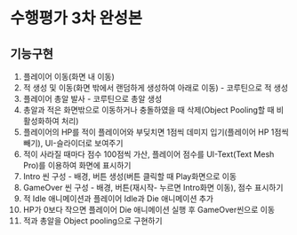 # 수행평가 3차 완성본

## 기능구현
1. 플레이어 이동(화면 내 이동)
2. 적 생성 및 이동(화면 밖에서 랜덤하게 생성하여 아래로 이동) - 코루틴으로 적 생성
3. 플레이어 총알 발사 - 코루틴으로 총알 생성
4. 총알과 적은 화면밖으로 이동하거나 충돌하였을 때 삭제(Object Pooling할 때 비활성화하여 처리)
5. 플레이어의 HP를 적이 플레이어와 부딪치면 1점씩 데미지 입기(플레이어 HP 1점씩 빼기), UI-슬라이더로 보여주기
6. 적이 사라질 때마다 점수 100점씩 가산, 플레이어 점수를 UI-Text(Text Mesh Pro)를 이용하여 화면에 표시하기
7. Intro 씬 구성 - 배경, 버튼 생성(버튼 클릭할 때 Play화면으로 이동
8. GameOver 씬 구성 - 배경, 버튼(재시작- 누르면 Intro화면 이동), 점수 표시하기
9. 적 Idle 애니메이션과 플레이어 Idle과 Die 애니메이션 추가
10. HP가 0보다 작으면 플레이어 Die 애니메이션 실행 후 GameOver씬으로 이동
11. 적과 총알을 Object pooling으로 구현하기
